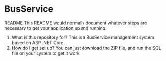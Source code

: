 # BusService
README
This README would normally document whatever steps are necessary to get your application up and running.

1. What is this repository for?
  This is a BusService management system based on ASP .NET Core.
2. How do I get set up?
   You can just download the ZIP file, and run the SQL file on your system to get it work
